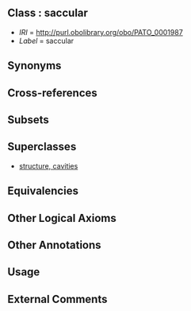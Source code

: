 
## Class : saccular

 * *IRI* = http://purl.obolibrary.org/obo/PATO_0001987
 * *Label* = saccular

## Synonyms


## Cross-references


## Subsets


## Superclasses

 * [structure, cavities](../../PATO/14/PATO_0002014.md)

## Equivalencies


## Other Logical Axioms


## Other Annotations


## Usage


## External Comments

